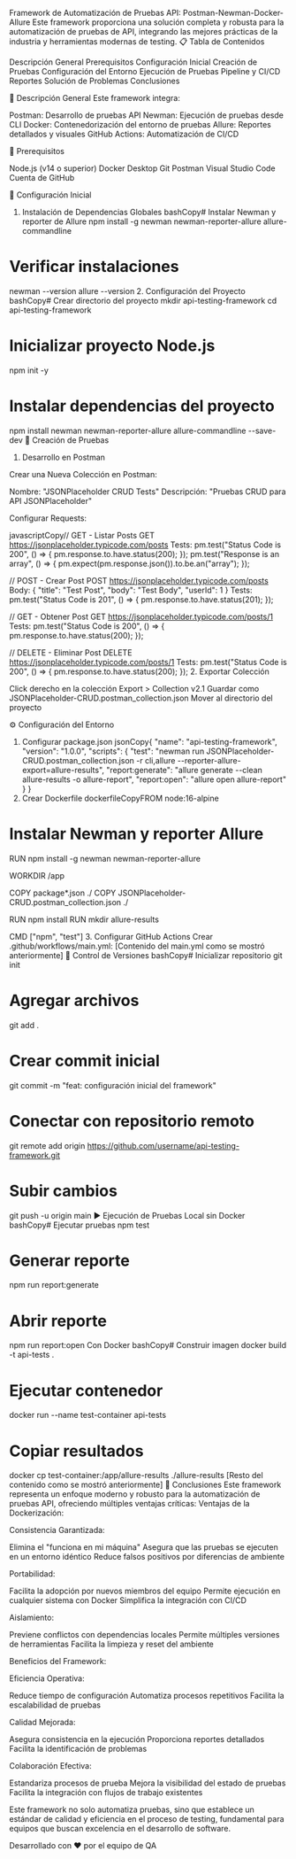 Framework de Automatización de Pruebas API: Postman-Newman-Docker-Allure
Este framework proporciona una solución completa y robusta para la automatización de pruebas de API, integrando las mejores prácticas de la industria y herramientas modernas de testing.
📋 Tabla de Contenidos

Descripción General
Prerequisitos
Configuración Inicial
Creación de Pruebas
Configuración del Entorno
Ejecución de Pruebas
Pipeline y CI/CD
Reportes
Solución de Problemas
Conclusiones

🌟 Descripción General
Este framework integra:

Postman: Desarrollo de pruebas API
Newman: Ejecución de pruebas desde CLI
Docker: Contenedorización del entorno de pruebas
Allure: Reportes detallados y visuales
GitHub Actions: Automatización de CI/CD

🔧 Prerequisitos

Node.js (v14 o superior)
Docker Desktop
Git
Postman
Visual Studio Code
Cuenta de GitHub

🚀 Configuración Inicial
1. Instalación de Dependencias Globales
bashCopy# Instalar Newman y reporter de Allure
npm install -g newman newman-reporter-allure allure-commandline

# Verificar instalaciones
newman --version
allure --version
2. Configuración del Proyecto
bashCopy# Crear directorio del proyecto
mkdir api-testing-framework
cd api-testing-framework

# Inicializar proyecto Node.js
npm init -y

# Instalar dependencias del proyecto
npm install newman newman-reporter-allure allure-commandline --save-dev
📝 Creación de Pruebas
1. Desarrollo en Postman

Crear una Nueva Colección en Postman:

Nombre: "JSONPlaceholder CRUD Tests"
Descripción: "Pruebas CRUD para API JSONPlaceholder"


Configurar Requests:

javascriptCopy// GET - Listar Posts
GET https://jsonplaceholder.typicode.com/posts
Tests:
pm.test("Status Code is 200", () => {
    pm.response.to.have.status(200);
});
pm.test("Response is an array", () => {
    pm.expect(pm.response.json()).to.be.an("array");
});

// POST - Crear Post
POST https://jsonplaceholder.typicode.com/posts
Body:
{
    "title": "Test Post",
    "body": "Test Body",
    "userId": 1
}
Tests:
pm.test("Status Code is 201", () => {
    pm.response.to.have.status(201);
});

// GET - Obtener Post
GET https://jsonplaceholder.typicode.com/posts/1
Tests:
pm.test("Status Code is 200", () => {
    pm.response.to.have.status(200);
});

// DELETE - Eliminar Post
DELETE https://jsonplaceholder.typicode.com/posts/1
Tests:
pm.test("Status Code is 200", () => {
    pm.response.to.have.status(200);
});
2. Exportar Colección

Click derecho en la colección
Export > Collection v2.1
Guardar como JSONPlaceholder-CRUD.postman_collection.json
Mover al directorio del proyecto

⚙️ Configuración del Entorno
1. Configurar package.json
jsonCopy{
  "name": "api-testing-framework",
  "version": "1.0.0",
  "scripts": {
    "test": "newman run JSONPlaceholder-CRUD.postman_collection.json -r cli,allure --reporter-allure-export=allure-results",
    "report:generate": "allure generate --clean allure-results -o allure-report",
    "report:open": "allure open allure-report"
  }
}
2. Crear Dockerfile
dockerfileCopyFROM node:16-alpine

# Instalar Newman y reporter Allure
RUN npm install -g newman newman-reporter-allure

WORKDIR /app

COPY package*.json ./
COPY JSONPlaceholder-CRUD.postman_collection.json ./

RUN npm install
RUN mkdir allure-results

CMD ["npm", "test"]
3. Configurar GitHub Actions
Crear .github/workflows/main.yml:
[Contenido del main.yml como se mostró anteriormente]
🔄 Control de Versiones
bashCopy# Inicializar repositorio
git init

# Agregar archivos
git add .

# Crear commit inicial
git commit -m "feat: configuración inicial del framework"

# Conectar con repositorio remoto
git remote add origin https://github.com/username/api-testing-framework.git

# Subir cambios
git push -u origin main
▶️ Ejecución de Pruebas
Local sin Docker
bashCopy# Ejecutar pruebas
npm test

# Generar reporte
npm run report:generate

# Abrir reporte
npm run report:open
Con Docker
bashCopy# Construir imagen
docker build -t api-tests .

# Ejecutar contenedor
docker run --name test-container api-tests

# Copiar resultados
docker cp test-container:/app/allure-results ./allure-results
[Resto del contenido como se mostró anteriormente]
🎯 Conclusiones
Este framework representa un enfoque moderno y robusto para la automatización de pruebas API, ofreciendo múltiples ventajas críticas:
Ventajas de la Dockerización:

Consistencia Garantizada:

Elimina el "funciona en mi máquina"
Asegura que las pruebas se ejecuten en un entorno idéntico
Reduce falsos positivos por diferencias de ambiente


Portabilidad:

Facilita la adopción por nuevos miembros del equipo
Permite ejecución en cualquier sistema con Docker
Simplifica la integración con CI/CD


Aislamiento:

Previene conflictos con dependencias locales
Permite múltiples versiones de herramientas
Facilita la limpieza y reset del ambiente



Beneficios del Framework:

Eficiencia Operativa:

Reduce tiempo de configuración
Automatiza procesos repetitivos
Facilita la escalabilidad de pruebas


Calidad Mejorada:

Asegura consistencia en la ejecución
Proporciona reportes detallados
Facilita la identificación de problemas


Colaboración Efectiva:

Estandariza procesos de prueba
Mejora la visibilidad del estado de pruebas
Facilita la integración con flujos de trabajo existentes



Este framework no solo automatiza pruebas, sino que establece un estándar de calidad y eficiencia en el proceso de testing, fundamental para equipos que buscan excelencia en el desarrollo de software.

Desarrollado con ❤️ por el equipo de QA
